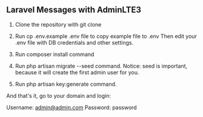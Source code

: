 ## Laravel Messages with AdminLTE3

1. Clone the repository with git clone

2. Run cp .env.example .env file to copy example file to .env
Then edit your .env file with DB credentials and other settings.

3. Run composer install command

4. Run php artisan migrate --seed command.
Notice: seed is important, because it will create the first admin user for you.

5. Run php artisan key:generate command.

And that's it, go to your domain and login:

Username:	admin@admin.com
Password:	password
